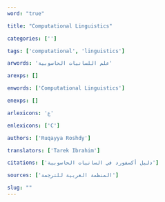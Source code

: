 ```yaml
---
word: "true"

title: "Computational Linguistics"

categories: ['']

tags: ['computational', 'linguistics']

arwords: 'علم اللسانيات الحاسوبية'

arexps: []

enwords: ['Computational Linguistics']

enexps: []

arlexicons: 'ع'

enlexicons: ['C']

authors: ['Ruqayya Roshdy']

translators: ['Tarek Ibrahim']

citations: ['دليل أكسفورد في السانيات الحاسوبية']

sources: ['المنظمة العربية للترجمة']

slug: ""
---
```


